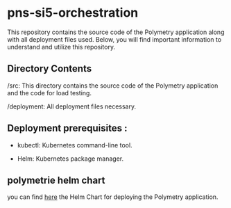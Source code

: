 # pns-si5-orchestration
This repository contains the source code of the Polymetry application along with all deployment files used. Below, you will find important information to understand and utilize this repository.

## Directory Contents
/src: This directory contains the source code of the Polymetry application and the code for load testing.

/deployment: All deployment files necessary.
 ## Deployment prerequisites :
* kubectl: Kubernetes command-line tool.

* Helm: Kubernetes package manager.
## polymetrie helm chart
you can find [here](https://github.com/sourour9/Helm-Chart-Polymetrie/tree/main) the Helm Chart for deploying the Polymetry application.
